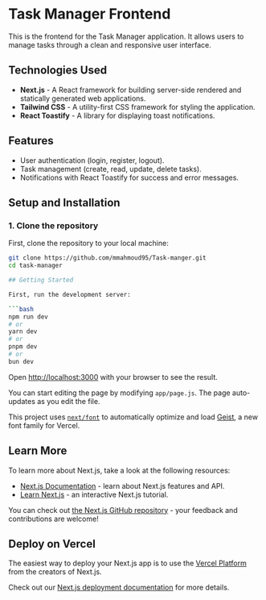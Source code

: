 # Task Manager Frontend

This is the frontend for the Task Manager application. It allows users to manage tasks through a clean and responsive user interface.

## Technologies Used

- **Next.js** - A React framework for building server-side rendered and statically generated web applications.
- **Tailwind CSS** - A utility-first CSS framework for styling the application.
- **React Toastify** - A library for displaying toast notifications.

## Features

- User authentication (login, register, logout).
- Task management (create, read, update, delete tasks).
- Notifications with React Toastify for success and error messages.

## Setup and Installation

### 1. Clone the repository

First, clone the repository to your local machine:

```bash
git clone https://github.com/mmahmoud95/Task-manger.git
cd task-manager

## Getting Started

First, run the development server:

```bash
npm run dev
# or
yarn dev
# or
pnpm dev
# or
bun dev
```

Open [http://localhost:3000](http://localhost:3000) with your browser to see the result.

You can start editing the page by modifying `app/page.js`. The page auto-updates as you edit the file.

This project uses [`next/font`](https://nextjs.org/docs/app/building-your-application/optimizing/fonts) to automatically optimize and load [Geist](https://vercel.com/font), a new font family for Vercel.

## Learn More

To learn more about Next.js, take a look at the following resources:

- [Next.js Documentation](https://nextjs.org/docs) - learn about Next.js features and API.
- [Learn Next.js](https://nextjs.org/learn) - an interactive Next.js tutorial.

You can check out [the Next.js GitHub repository](https://github.com/vercel/next.js) - your feedback and contributions are welcome!

## Deploy on Vercel

The easiest way to deploy your Next.js app is to use the [Vercel Platform](https://vercel.com/new?utm_medium=default-template&filter=next.js&utm_source=create-next-app&utm_campaign=create-next-app-readme) from the creators of Next.js.

Check out our [Next.js deployment documentation](https://nextjs.org/docs/app/building-your-application/deploying) for more details.
